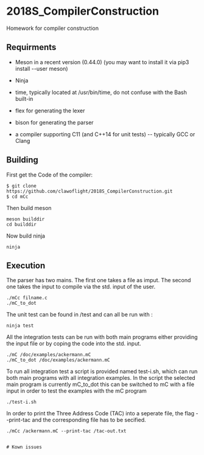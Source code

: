 # 2018S_CompilerConstruction
Homework for compiler construction

## Requirments

* Meson in a recent version (0.44.0) (you may want to install it via pip3 install --user meson)

* Ninja

* time, typically located at /usr/bin/time, do not confuse with the Bash built-in

* flex for generating the lexer

* bison for generating the parser

* a compiler supporting C11 (and C++14 for unit tests) -- typically GCC or Clang

## Building
First get the Code of the compiler:

```
$ git clone https://github.com/clawoflight/2018S_CompilerConstruction.git
$ cd mCc
```
Then build meson 
```
meson builddir
cd builddir
```
Now build ninja
```
ninja 
```

## Execution
The parser has two mains. The first one takes a file as imput. The second one takes the input to compile via the std. input of the user.

```
./mCc filname.c
./mC_to_dot
```
The unit test can be found in /test and can all be run with :
```
ninja test 
```

All the integration tests can be run with both main programs either providing the input file or by coping the code into the std. input. 
```
./mC /doc/examples/ackermann.mC
./mC_to_dot /doc/examples/ackermann.mC
```
To run all integration test a script is provided named test-i.sh, which can run both main programs with all integration examples. In the script the selected main program is currently mC_to_dot this can be switched to mC with a file input in order to test the examples with the mC program
```
./test-i.sh
``` 
In order to print the Three Address Code (TAC) into a seperate file, the flag --print-tac and the corresponding file has to be secified.
```
./mCc /ackermann.mC --print-tac /tac-out.txt


# Kown issues
